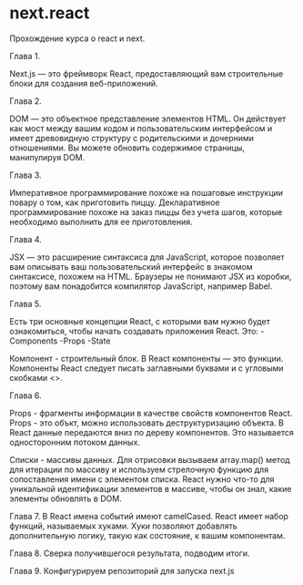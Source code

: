 # next.react
Прохождение курса о react и next.

Глава 1.

Next.js — это фреймворк React, предоставляющий вам строительные блоки для создания веб-приложений.

Глава 2.

DOM — это объектное представление элементов HTML. Он действует как мост между вашим кодом и пользовательским интерфейсом и имеет древовидную структуру с родительскими и дочерними отношениями.
Вы можете обновить содержимое страницы, манипулируя DOM.

Глава 3.

Императивное программирование похоже на пошаговые инструкции повару о том, как приготовить пиццу.
Декларативное программирование похоже на заказ пиццы без учета шагов, которые необходимо выполнить для ее приготовления.

Глава 4.

JSX — это расширение синтаксиса для JavaScript, которое позволяет вам описывать ваш пользовательский интерфейс в знакомом синтаксисе, похожем на HTML.
Браузеры не понимают JSX из коробки, поэтому вам понадобится компилятор JavaScript, например Babel.

Глава 5.

Есть три основные концепции React, с которыми вам нужно будет ознакомиться, чтобы начать создавать приложения React. Это:
-Components
-Props
-State

Компонент - строительный блок. В React компоненты — это функции. Компоненты React следует писать заглавными буквами и с угловыми скобками <>.

Глава 6.

Props - фрагменты информации в качестве свойств компонентов React. Props - это объкт, можно использовать деструктуризацию объекта.
В React данные передаются вниз по дереву компонентов. Это называется односторонним потоком данных.

Списки - массивы данных. Для отрисовки вызываем array.map() метод для итерации по массиву и используем стрелочную функцию для сопоставления имени с элементом списка. React нужно что-то для уникальной идентификации элементов в массиве, чтобы он знал, какие элементы обновлять в DOM.

Глава 7.
В React имена событий имеют camelCased. React имеет набор функций, называемых хуками. Хуки позволяют добавлять дополнительную логику, такую ​​как состояние, к вашим компонентам.

Глава 8. 
Сверка получившегося результата, подводим итоги.

Глава 9.
Конфигурируем репозиторий для запуска next.js